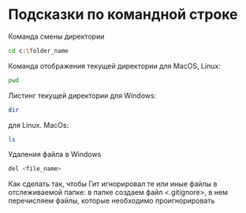 # Подсказки по командной строке
Команда смены директории 
```sh
cd c:\folder_name
```
Команда отображения текущей директории для MacOS, Linux:
```sh
pwd
```
Листинг текущей директории для Windows:
```sh
dir
```
для Linux. MacOs:
```sh
ls
```
Удаления файла в Windows 
```sh
del <file_name>
```
Как сделать так, чтобы Гит игнорировал те или иные файлы в отслеживаемой папке:
в папке создаем файл <.gitignore>, в нем перечисляем файлы, которые необходимо проигнорировать


